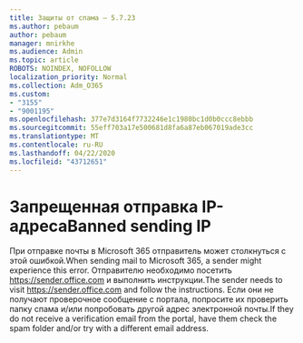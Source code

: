 ```yaml
---
title: Защиты от спама — 5.7.23
ms.author: pebaum
author: pebaum
manager: mnirkhe
ms.audience: Admin
ms.topic: article
ROBOTS: NOINDEX, NOFOLLOW
localization_priority: Normal
ms.collection: Adm_O365
ms.custom:
- "3155"
- "9001195"
ms.openlocfilehash: 377e7d3164f7732246e1c1980bc1d0b0ccc8ebbb
ms.sourcegitcommit: 55eff703a17e500681d8fa6a87eb067019ade3cc
ms.translationtype: MT
ms.contentlocale: ru-RU
ms.lasthandoff: 04/22/2020
ms.locfileid: "43712651"
---
```

# <a name="banned-sending-ip"></a><span data-ttu-id="91ef8-102">Запрещенная отправка IP-адреса</span><span class="sxs-lookup"><span data-stu-id="91ef8-102">Banned sending IP</span></span>

<span data-ttu-id="91ef8-103">При отправке почты в Microsoft 365 отправитель может столкнуться с этой ошибкой.</span><span class="sxs-lookup"><span data-stu-id="91ef8-103">When sending mail to Microsoft 365, a sender might experience this error.</span></span> <span data-ttu-id="91ef8-104">Отправителю необходимо посетить https://sender.office.com и выполнить инструкции.</span><span class="sxs-lookup"><span data-stu-id="91ef8-104">The sender needs to visit https://sender.office.com and follow the instructions.</span></span>  <span data-ttu-id="91ef8-105">Если они не получают проверочное сообщение с портала, попросите их проверить папку спама и/или попробовать другой адрес электронной почты.</span><span class="sxs-lookup"><span data-stu-id="91ef8-105">If they do not receive a verification email from the portal, have them check the spam folder and/or try with a different email address.</span></span>
